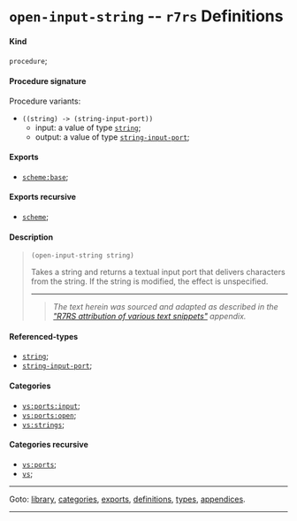 

<a id='definition__r7rs__open-input-string'></a>

# `open-input-string` -- `r7rs` Definitions


<a id='definition__r7rs__open-input-string__kind'></a>

#### Kind

`procedure`;


<a id='definition__r7rs__open-input-string__procedure-signature'></a>

#### Procedure signature

Procedure variants:
 * `((string) -> (string-input-port))`
   * input: a value of type [`string`](../../r7rs/types/string.md#type__r7rs__string);
   * output: a value of type [`string-input-port`](../../r7rs/types/string-input-port.md#type__r7rs__string-input-port);


<a id='definition__r7rs__open-input-string__exports'></a>

#### Exports

 * [`scheme:base`](../../r7rs/exports/scheme_3a_base.md#export__r7rs__scheme_3a_base);


<a id='definition__r7rs__open-input-string__exports-recursive'></a>

#### Exports recursive

 * [`scheme`](../../r7rs/exports/scheme.md#export__r7rs__scheme);


<a id='definition__r7rs__open-input-string__description'></a>

#### Description

> ````
> (open-input-string string)
> ````
> 
> 
> Takes a string and returns a textual input port that delivers
> characters from the string.
> If the string is modified, the effect is unspecified.
> 
> 
> ----
> > *The text herein was sourced and adapted as described in the ["R7RS attribution of various text snippets"](../../r7rs/appendices/attribution.md#appendix__r7rs__attribution) appendix.*


<a id='definition__r7rs__open-input-string__referenced-types'></a>

#### Referenced-types

 * [`string`](../../r7rs/types/string.md#type__r7rs__string);
 * [`string-input-port`](../../r7rs/types/string-input-port.md#type__r7rs__string-input-port);


<a id='definition__r7rs__open-input-string__categories'></a>

#### Categories

 * [`vs:ports:input`](../../r7rs/categories/vs_3a_ports_3a_input.md#category__r7rs__vs_3a_ports_3a_input);
 * [`vs:ports:open`](../../r7rs/categories/vs_3a_ports_3a_open.md#category__r7rs__vs_3a_ports_3a_open);
 * [`vs:strings`](../../r7rs/categories/vs_3a_strings.md#category__r7rs__vs_3a_strings);


<a id='definition__r7rs__open-input-string__categories-recursive'></a>

#### Categories recursive

 * [`vs:ports`](../../r7rs/categories/vs_3a_ports.md#category__r7rs__vs_3a_ports);
 * [`vs`](../../r7rs/categories/vs.md#category__r7rs__vs);

----

Goto: [library](../../r7rs/_index.md#library__r7rs), [categories](../../r7rs/categories/_index.md#toc__r7rs__categories), [exports](../../r7rs/exports/_index.md#toc__r7rs__exports), [definitions](../../r7rs/definitions/_index.md#toc__r7rs__definitions), [types](../../r7rs/types/_index.md#toc__r7rs__types), [appendices](../../r7rs/appendices/_index.md#toc__r7rs__appendices).

----

